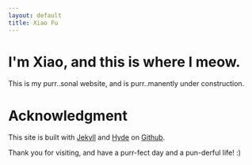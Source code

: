 ```yaml
---
layout: default
title: Xiao Fu
---
```


# I'm Xiao, and this is where I meow.

This is my purr..sonal website, and is purr..manently under construction.

# Acknowledgment

This site is built with [Jekyll][jekyll] and [Hyde][hyde] on [Github][github].

Thank you for visiting, and have a purr-fect day and a pun-derful life! :)


[jekyll]:        http://jekyllrb.com/
[hyde]:          http://hyde.getpoole.com/
[github]:		 https://github.com/xiaomeow





